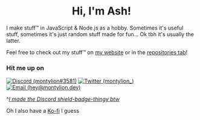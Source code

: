 <h1 align=center>Hi, I'm Ash!</h1>

I make stuff™ in JavaScript & Node.js as a hobby. Sometimes it's useful stuff, sometimes it's just random stuff made for fun... Ok tbh it's usually the latter.

Feel free to check out my stuff™ on [my website](https://montylion.dev/) or in the [repositories tab](https://github.com/montylion?tab=repositories)!

### Hit me up on
[![Discord (montylion#3581)](https://discord-md-badge.vercel.app/api/shield/406125028065804289?style=flat-square)](https://github.com/montylion/discord-md-badge)
[![Twitter (montylion_)](https://img.shields.io/badge/montylion__-%231DA1F2.svg?style=flat-square&logo=Twitter&logoColor=white)](https://twitter.com/montylion_)
[![Email (hey@montylion.dev)](https://img.shields.io/badge/hey@ashmonty.com-BD8EE1?style=flat-square&logo=gmail&logoColor=white)](mailto:hey@ashmonty.com)

^[*I made the Discord shield-badge-thingy btw*](https://github.com/montylion/discord-md-badge)

Oh I also have a [Ko-fi](https://ko-fi.com/montylion) I guess

